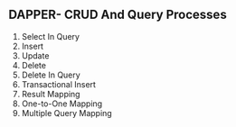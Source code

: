 ## DAPPER- CRUD And Query Processes

1. Select In Query
2. Insert
3. Update
4. Delete
5. Delete In Query
6. Transactional Insert
7. Result Mapping
8. One-to-One Mapping
9. Multiple Query Mapping
